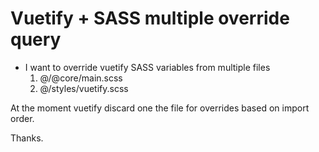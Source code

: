 # Vuetify + SASS multiple override query

- I want to override vuetify SASS variables from multiple files
  1. @/@core/main.scss
  2. @/styles/vuetify.scss

At the moment vuetify discard one the file for overrides based on import order.

Thanks.
